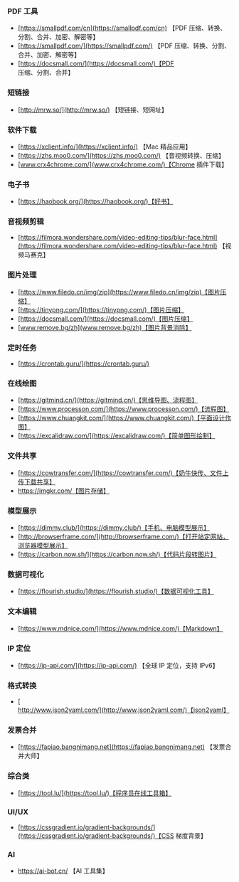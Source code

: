 ### PDF 工具

- [https://smallpdf.com/cn](https://smallpdf.com/cn) 【PDF 压缩、转换、分割、合并、加密、解密等】
- [https://smallpdf.com/](https://smallpdf.com/) 【PDF 压缩、转换、分割、合并、加密、解密等】
- [https://docsmall.com/](https://docsmall.com/)【PDF 压缩、分割、合并】

### 短链接

- [http://mrw.so/](http://mrw.so/) 【短链接、短网址】

### 软件下载

- [https://xclient.info/](https://xclient.info/) 【Mac 精品应用】
- [https://zhs.moo0.com/](https://zhs.moo0.com/) 【音视频转换、压缩】
- [www.crx4chrome.com/](www.crx4chrome.com/)【Chrome 插件下载】

### 电子书

- [https://haobook.org/](https://haobook.org/)【好书】

### 音视频剪辑

- [https://filmora.wondershare.com/video-editing-tips/blur-face.html](https://filmora.wondershare.com/video-editing-tips/blur-face.html) 【视频马赛克】

### 图片处理

- [https://www.filedo.cn/img/zip](https://www.filedo.cn/img/zip)【图片压缩】
- [https://tinypng.com/](https://tinypng.com/)【图片压缩】
- [https://docsmall.com/](https://docsmall.com/)【图片压缩】
- [www.remove.bg/zh](www.remove.bg/zh)【图片背景消除】

### 定时任务

- [https://crontab.guru/](https://crontab.guru/)

### 在线绘图

- [https://gitmind.cn/](https://gitmind.cn/)【思维导图、流程图】
- [https://www.processon.com/](https://www.processon.com/)【流程图】
- [https://www.chuangkit.com/](https://www.chuangkit.com/)【平面设计作图】
- [https://excalidraw.com/](https://excalidraw.com/)【简单图形绘制】

### 文件共享

- [https://cowtransfer.com/](https://cowtransfer.com/)【奶牛快传、文件上传下载共享】
- https://imgkr.com/【图片存储】

### 模型展示

- [https://dimmy.club/](https://dimmy.club/)【手机、电脑模型展示】
- [http://browserframe.com/](http://browserframe.com/)【打开站定网站，浏览器模型展示】
- [https://carbon.now.sh/](https://carbon.now.sh/)【代码片段转图片】

### 数据可视化

- [https://flourish.studio/](https://flourish.studio/)【数据可视化工具】

### 文本编辑

- [https://www.mdnice.com/](https://www.mdnice.com/)【Markdown】

### IP 定位

- [https://ip-api.com/](https://ip-api.com/) 【全球 IP 定位，支持 IPv6】

### 格式转换

- [http://www.json2yaml.com/](http://www.json2yaml.com/)【json2yaml】

### 发票合并

- [https://fapiao.bangnimang.net](https://fapiao.bangnimang.net) 【发票合并大师】

### 综合类

- [https://tool.lu/](https://tool.lu/)【程序员在线工具箱】

### UI/UX

- [https://cssgradient.io/gradient-backgrounds/](https://cssgradient.io/gradient-backgrounds/)【CSS 梯度背景】

### AI

- https://ai-bot.cn/ 【AI 工具集】
